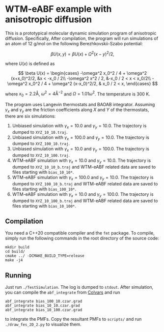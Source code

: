  
# WTM-eABF example with anisotropic diffusion

This is a prototypical molecular dynamic simulation program of anisotropic diffusion. Specifically, After compilation, the program will run simulations of an atom of 12 g/mol on the following Berezhkovskii-Szabo potential:

$$
\beta U(x,y) = \beta U(x) + \Omega^2 (x-y)^2/2,
$$

where $U(x)$ is defined as

$$
\beta U(x) =
\begin{cases}
-\omega^2 x_0^2 / 4 + \omega^2 (x+x_0)^2/2, &x < -x_0 / 2\\
-\omega^2 x^2 / 2, &-x_0 / 2 < x < x_0/2\\
-\omega^2 x_0^2 / 4 + \omega^2 (x-x_0)^2/2, & x_0 / 2 < x,
\end{cases}
$$

where $x_0 = 2.2 \mathrm{\mathring{A}}$, $\omega^2 = 4 \mathrm{\mathring{A}}^{-2}$ and $\Omega=1.01\omega^2$. The temperature is 300 K.

The program uses Langevin thermostats and BAOAB integrator. Assuming $\gamma_x$ and $\gamma_y$ are the friction coefficients along $X$ and $Y$ of the thermostats, there are six simulations:

1. Unbiased simulation with $\gamma_x = 10.0$ and $\gamma_y = 10.0$. The trajectory is dumped to `XYZ_10_10.traj`.
2. Unbiased simulation with $\gamma_x = 100.0$ and $\gamma_y = 10.0$. The trajectory is dumped to `XYZ_100_10.traj`.
3. Unbiased simulation with $\gamma_x = 10.0$ and $\gamma_y = 100.0$. The trajectory is dumped to `XYZ_10_100.traj`.
4. WTM-eABF simulation with $\gamma_x = 10.0$ and $\gamma_y = 10.0$. The trajectory is dumped to `XYZ_10_10_b.traj` and WTM-eABF related data are saved to files starting with `bias_10_10*`.
5. WTM-eABF simulation with $\gamma_x = 100.0$ and $\gamma_y = 10.0$. The trajectory is dumped to `XYZ_100_10_b.traj` and WTM-eABF related data are saved to files starting with `bias_100_10*`.
6. WTM-eABF simulation with $\gamma_x = 10.0$ and $\gamma_y = 100.0$. The trajectory is dumped to `XYZ_10_100_b.traj` and WTM-eABF related data are saved to files starting with `bias_10_100*`.

## Compilation

You need a C++20 compatible compiler and the `fmt` package. To compile, simply run the following commands in the root directory of the source code:
```
mkdir build
cd build/
cmake ../ -DCMAKE_BUILD_TYPE=release
make -j4
```

## Running

Just run `./TestSimulation`. The log is dumped to `stdout`. After simulation, you can compile the `abf_integrate` from [Colvars](https://github.com/Colvars/colvars/tree/master/colvartools) and run
```
abf_integrate bias_100_10.czar.grad
abf_integrate bias_10_10.czar.grad
abf_integrate bias_10_100.czar.grad
```
to integrate the PMFs. Copy the resultant PMFs to `scripts/` and run `./draw_fes_2D_2.py` to visualize them.